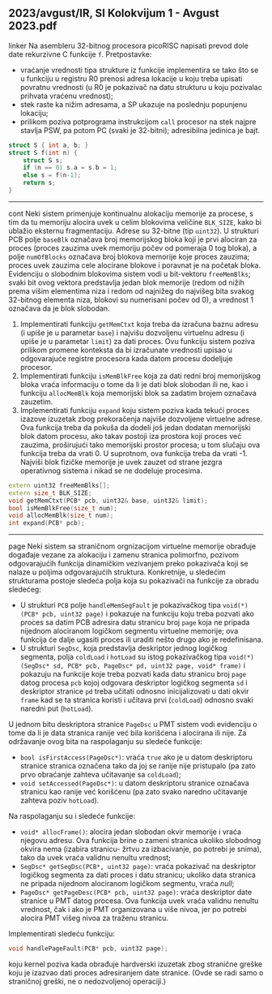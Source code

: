 2023/avgust/IR, SI Kolokvijum 1 - Avgust 2023.pdf
--------------------------------------------------------------------------------
linker
Na asembleru 32-bitnog procesora picoRISC napisati prevod dole date rekurzivne C funkcije `f`. Pretpostavke:

- vraćanje vrednosti tipa strukture iz funkcije implementira se tako što se u funkciju u registru R0 prenosi adresa lokacije u koju treba upisati povratnu vrednosti (u R0 je pokazivač na datu strukturu u koju pozivalac prihvata vraćenu vrednost);
- stek raste ka nižim adresama, a SP ukazuje na poslednju popunjenu lokaciju;
- prilikom poziva potprograma instrukcijom `call` procesor na stek najpre stavlja PSW,
pa potom PC (svaki je 32-bitni); adresibilna jedinica je bajt.

```cpp
struct S { int a, b; }
struct S f(int n) {
    struct S s;
    if (n == 0) s.a = s.b = 1;
    else s = f(n-1);
    return s;
}
```

--------------------------------------------------------------------------------
cont
Neki sistem primenjuje kontinualnu alokaciju memorije za procese, s tim da tu memoriju alocira uvek u celim blokovima veličine `BLK_SIZE`, kako bi ublažio eksternu fragmentaciju. Adrese su 32-bitne (tip `uint32`). U strukturi PCB polje `baseBlk` označava broj memorijskog bloka koji je prvi alociran za proces (proces zauzima uvek memoriju počev od pomeraja 0 tog bloka), a polje `numOfBlocks` označava broj blokova memorije koje proces zauzima; proces uvek zauzima cele alocirane blokove i poravnat je na početak bloka. Evidenciju o slobodnim blokovima sistem vodi u bit-vektoru `freeMemBlks`; svaki bit ovog vektora predstavlja jedan blok memorije (redom od nižih prema višim elementima niza i redom od najnižeg do najvišeg bita svakog 32-bitnog elementa niza, blokovi su numerisani počev od 0), a vrednost 1 označava da je blok slobodan.

1. Implementirati funkciju `getMemCtxt` koja treba da izračuna baznu adresu (i upiše je u parametar `base`) i najvišu dozvoljenu virtuelnu adresu (i upiše je u parametar `limit`) za dati proces. Ovu funkciju sistem poziva prilikom promene konteksta da bi izračunate vrednosti upisao u odgovarajuće registre procesora kada datom procesu dodeljuje procesor.
2. Implementirati funkciju `isMemBlkFree` koja za dati redni broj memorijskog bloka vraća informaciju o tome da li je dati blok slobodan ili ne, kao i funkciju `allocMemBlk` koja memorijski blok sa zadatim brojem označava zauzetim.
3. Implementirati funkciju `expand` koju sistem poziva kada tekući proces izazove izuzetak zbog prekoračenja najviše dozvoljene virtuelne adrese. Ova funkcija treba da pokuša da dodeli još jedan dodatan memorijski blok datom procesu, ako takav postoji iza prostora koji proces već zauzima, proširujući tako memorijski prostor procesa; u tom slučaju ova funkcija treba da vrati 0. U suprotnom, ova funkcija treba da vrati -1. Najviši blok fizičke memorije je uvek zauzet od strane jezgra operativnog sistema i nikad se ne dodeluje procesima.

```cpp
extern uint32 freeMemBlks[];
extern size_t BLK_SIZE;
void getMemCtxt(PCB* pcb, uint32& base, uint32& limit);
bool isMemBlkFree(size_t num);
void allocMemBlk(size_t num);
int expand(PCB* pcb);
```

--------------------------------------------------------------------------------
page
Neki sistem sa straničnom orgnizacijom virtuelne memorije obrađuje događaje vezane za alokaciju i zamenu stranica polimorfno, pozivom odgovarajućih funkcija dinamičkim vezivanjem preko pokazivača koji se nalaze u poljima odgovarajućih struktura. Konkretnije, u sledećim strukturama postoje sledeća polja koja su pokazivači na funkcije za obradu sledećeg:

- U strukturi `PCB` polje `handleMemSegFault` je pokazivačkog tipa `void(*)(PCB* pcb, uint32 page)` i pokazuje na funkciju koju treba pozvati ako proces sa datim PCB adresira datu stranicu broj `page` koja ne pripada nijednom alociranom logičkom segmentu virtuelne memorije; ova funkcija će dalje ugasiti proces ili uraditi nešto drugo ako je redefinisana.
- U strukturi `SegDsc`, koja predstavlja deskriptor jednog logičkog segmenta, polja `coldLoad` i `hotLoad` su istog pokazivačkog tipa `void(*)(SegDsc* sd, PCB* pcb, PageDsc* pd, uint32 page, void* frame)` i pokazuju na funkcije koje treba pozvati kada datu stranicu broj `page` datog procesa `pcb` kojoj odgovara deskriptor logičkog segmenta `sd` i deskriptor stranice `pd` treba učitati odnosno inicijalizovati u dati okvir `frame` kad se ta stranica koristi i učitava prvi (`coldLoad`) odnosno svaki naredni put (`hotLoad`).

U jednom bitu deskriptora stranice `PageDsc` u PMT sistem vodi evidenciju o tome da li je data stranica ranije već bila korišćena i alocirana ili nije. Za održavanje ovog bita na raspolaganju su sledeće funkcije:

- `bool isFirstAccess(PageDsc*)`: vraća `true` ako je u datom deskriptoru stranice stranica označena tako da joj se ranije nije pristupalo (pa zato prvo obraćanje zahteva učitavanje sa `coldLoad`);
- `void setAccessed(PageDsc*)`: u datom deskriptoru stranice označava stranicu kao ranije već korišćenu (pa zato svako naredno učitavanje zahteva poziv `hotLoad`).

Na raspolaganju su i sledeće funkcije:

- `void* allocFrame()`: alocira jedan slobodan okvir memorije i vraća njegovu adresu. Ova funkcija brine o zameni stranica ukoliko slobodnog okvira nema (izabira stranicu- žrtvu za izbacivanje, po potrebi je snima), tako da uvek vraća validnu nenultu vrednost;
- `SegDsc* getSegDsc(PCB*, uint32 page)`: vraća pokazivač na deskriptor logičkog segmenta za dati proces i datu stranicu; ukoliko data stranica ne pripada nijednom alociranom logičkom segmentu, vraća *null*;
- `PageDsc* getPageDesc(PCB* pcb, uint32 page)`: vraća deskriptor date stranice u PMT datog procesa. Ova funkcija uvek vraća validnu nenultu vrednost, čak i ako je PMT organizovana u više nivoa, jer po potrebi alocira PMT višeg nivoa za traženu stranicu.

Implementirati sledeću funkciju:
```cpp
void handlePageFault(PCB* pcb, uint32 page);
```
koju kernel poziva kada obrađuje hardverski izuzetak zbog stranične greške koju je izazvao dati proces adresiranjem date stranice. (Ovde se radi samo o straničnoj greški, ne o nedozvoljenoj operaciji.)
